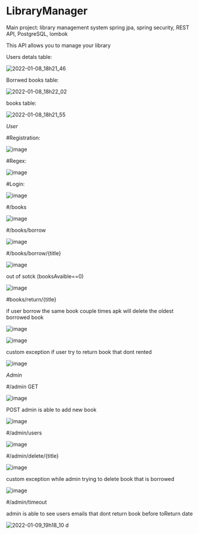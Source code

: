 # LibraryManager
Main project: library management system
spring jpa, spring security, REST API, PostgreSQL, lombok

This API allows you to manage your library

Users detals table:

![2022-01-08_18h21_46](https://user-images.githubusercontent.com/63502583/148654484-7e7330e4-d4f4-4de2-a5d3-fc95a0d51b09.png)

Borrwed books table: 

![2022-01-08_18h22_02](https://user-images.githubusercontent.com/63502583/148654526-c5228035-d274-42dd-b0c8-fb67950cc5f4.png)

books table:

![2022-01-08_18h21_55](https://user-images.githubusercontent.com/63502583/148654516-8837f9fd-68c4-4398-9ab3-96b432b7325e.png)


*User*

#Registration: 

![image](https://user-images.githubusercontent.com/63502583/148652019-5e51cba5-c364-4973-83e1-3e890e82edfb.png)

#Regex:

![image](https://user-images.githubusercontent.com/63502583/148652008-5e52e29a-5bb3-4f85-9d51-c5b78c411125.png)

#Login:

![image](https://user-images.githubusercontent.com/63502583/148652398-fd9c4a18-090c-437f-8151-0fd913505e1a.png)

#/books

![image](https://user-images.githubusercontent.com/63502583/148652380-f2057fa4-98bc-453e-ae21-f1c69dad13d2.png)
  
#/books/borrow

![image](https://user-images.githubusercontent.com/63502583/148652473-2568fe8d-6003-48fc-ac73-4a8509cf3491.png)

#/books/borrow/{title}

![image](https://user-images.githubusercontent.com/63502583/148652517-a6962e29-ec12-45c8-b212-cd17ace6a485.png)

out of sotck (booksAvaible==0)

![image](https://user-images.githubusercontent.com/63502583/148652561-cf4aa1b0-f011-434f-b082-9764592f1213.png)

#books/return/{title}

if user borrow the same book couple times apk will delete the oldest borrowed book

![image](https://user-images.githubusercontent.com/63502583/148652997-71782220-0917-410c-8fdf-e3f177dfbb8f.png)

![image](https://user-images.githubusercontent.com/63502583/148653055-538a1316-fc38-4af7-949f-f3d17d17f3f0.png)

custom exception if user try to return book that dont rented

![image](https://user-images.githubusercontent.com/63502583/148653500-19281859-f9a1-41be-a7e9-75671313ccdb.png)

*Admin*

#/admin
GET

![image](https://user-images.githubusercontent.com/63502583/148653652-b3151941-b805-4eaa-bef0-a30bbf87f75d.png)

POST admin is able to add new book

![image](https://user-images.githubusercontent.com/63502583/148695280-abeb74dc-b82f-4df2-be1e-76a2b2d787f9.png)

#/admin/users

![image](https://user-images.githubusercontent.com/63502583/148653681-2b20e50b-6f76-4704-a5dc-e60a80c3915a.png)

#/admin/delete/{title}

![image](https://user-images.githubusercontent.com/63502583/148654160-cfb566ad-5f15-49e2-93c5-ad0e5c520c39.png)

custom exception while admin trying to delete book that is borrowed

![image](https://user-images.githubusercontent.com/63502583/148654243-da715677-6914-4600-a0a1-ca679c9c608a.png)

#/admin/timeout

admin is able to see users emails that dont return book before toReturn date

![2022-01-09_19h18_10](https://user-images.githubusercontent.com/63502583/148695211-1b49bee1-2781-4ad6-bdf9-d9c1ed46a2c8.png)
d
